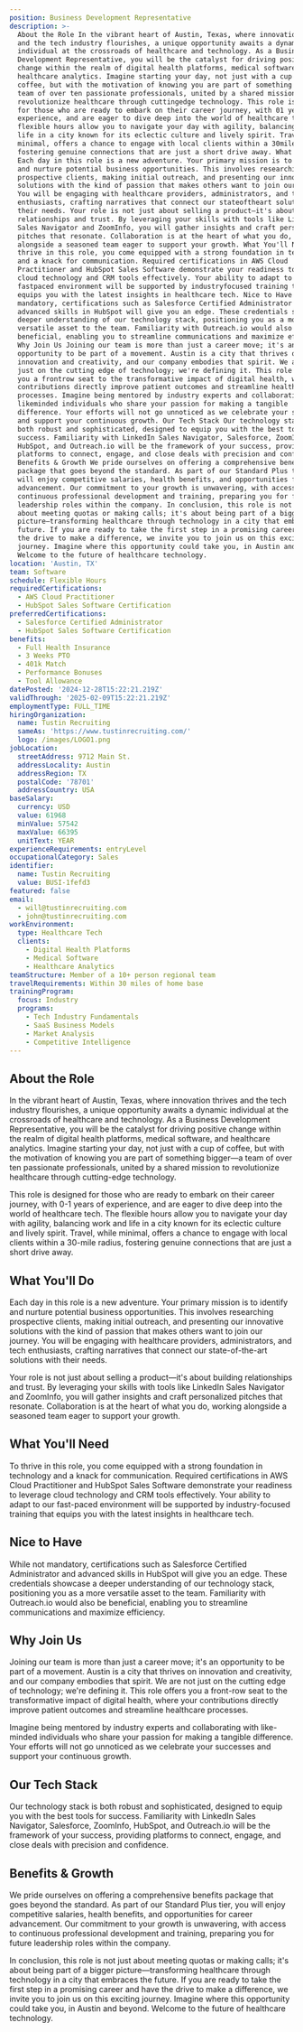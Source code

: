 ```yaml
---
position: Business Development Representative
description: >-
  About the Role In the vibrant heart of Austin, Texas, where innovation thrives
  and the tech industry flourishes, a unique opportunity awaits a dynamic
  individual at the crossroads of healthcare and technology. As a Business
  Development Representative, you will be the catalyst for driving positive
  change within the realm of digital health platforms, medical software, and
  healthcare analytics. Imagine starting your day, not just with a cup of
  coffee, but with the motivation of knowing you are part of something bigger—a
  team of over ten passionate professionals, united by a shared mission to
  revolutionize healthcare through cuttingedge technology. This role is designed
  for those who are ready to embark on their career journey, with 01 years of
  experience, and are eager to dive deep into the world of healthcare tech. The
  flexible hours allow you to navigate your day with agility, balancing work and
  life in a city known for its eclectic culture and lively spirit. Travel, while
  minimal, offers a chance to engage with local clients within a 30mile radius,
  fostering genuine connections that are just a short drive away. What You'll Do
  Each day in this role is a new adventure. Your primary mission is to identify
  and nurture potential business opportunities. This involves researching
  prospective clients, making initial outreach, and presenting our innovative
  solutions with the kind of passion that makes others want to join our journey.
  You will be engaging with healthcare providers, administrators, and tech
  enthusiasts, crafting narratives that connect our stateoftheart solutions with
  their needs. Your role is not just about selling a product—it's about building
  relationships and trust. By leveraging your skills with tools like LinkedIn
  Sales Navigator and ZoomInfo, you will gather insights and craft personalized
  pitches that resonate. Collaboration is at the heart of what you do, working
  alongside a seasoned team eager to support your growth. What You'll Need To
  thrive in this role, you come equipped with a strong foundation in technology
  and a knack for communication. Required certifications in AWS Cloud
  Practitioner and HubSpot Sales Software demonstrate your readiness to leverage
  cloud technology and CRM tools effectively. Your ability to adapt to our
  fastpaced environment will be supported by industryfocused training that
  equips you with the latest insights in healthcare tech. Nice to Have While not
  mandatory, certifications such as Salesforce Certified Administrator and
  advanced skills in HubSpot will give you an edge. These credentials showcase a
  deeper understanding of our technology stack, positioning you as a more
  versatile asset to the team. Familiarity with Outreach.io would also be
  beneficial, enabling you to streamline communications and maximize efficiency.
  Why Join Us Joining our team is more than just a career move; it's an
  opportunity to be part of a movement. Austin is a city that thrives on
  innovation and creativity, and our company embodies that spirit. We are not
  just on the cutting edge of technology; we're defining it. This role offers
  you a frontrow seat to the transformative impact of digital health, where your
  contributions directly improve patient outcomes and streamline healthcare
  processes. Imagine being mentored by industry experts and collaborating with
  likeminded individuals who share your passion for making a tangible
  difference. Your efforts will not go unnoticed as we celebrate your successes
  and support your continuous growth. Our Tech Stack Our technology stack is
  both robust and sophisticated, designed to equip you with the best tools for
  success. Familiarity with LinkedIn Sales Navigator, Salesforce, ZoomInfo,
  HubSpot, and Outreach.io will be the framework of your success, providing
  platforms to connect, engage, and close deals with precision and confidence.
  Benefits & Growth We pride ourselves on offering a comprehensive benefits
  package that goes beyond the standard. As part of our Standard Plus tier, you
  will enjoy competitive salaries, health benefits, and opportunities for career
  advancement. Our commitment to your growth is unwavering, with access to
  continuous professional development and training, preparing you for future
  leadership roles within the company. In conclusion, this role is not just
  about meeting quotas or making calls; it's about being part of a bigger
  picture—transforming healthcare through technology in a city that embraces the
  future. If you are ready to take the first step in a promising career and have
  the drive to make a difference, we invite you to join us on this exciting
  journey. Imagine where this opportunity could take you, in Austin and beyond.
  Welcome to the future of healthcare technology.
location: 'Austin, TX'
team: Software
schedule: Flexible Hours
requiredCertifications:
  - AWS Cloud Practitioner
  - HubSpot Sales Software Certification
preferredCertifications:
  - Salesforce Certified Administrator
  - HubSpot Sales Software Certification
benefits:
  - Full Health Insurance
  - 3 Weeks PTO
  - 401k Match
  - Performance Bonuses
  - Tool Allowance
datePosted: '2024-12-28T15:22:21.219Z'
validThrough: '2025-02-09T15:22:21.219Z'
employmentType: FULL_TIME
hiringOrganization:
  name: Tustin Recruiting
  sameAs: 'https://www.tustinrecruiting.com/'
  logo: /images/LOGO1.png
jobLocation:
  streetAddress: 9712 Main St.
  addressLocality: Austin
  addressRegion: TX
  postalCode: '78701'
  addressCountry: USA
baseSalary:
  currency: USD
  value: 61968
  minValue: 57542
  maxValue: 66395
  unitText: YEAR
experienceRequirements: entryLevel
occupationalCategory: Sales
identifier:
  name: Tustin Recruiting
  value: BUSI-1fefd3
featured: false
email:
  - will@tustinrecruiting.com
  - john@tustinrecruiting.com
workEnvironment:
  type: Healthcare Tech
  clients:
    - Digital Health Platforms
    - Medical Software
    - Healthcare Analytics
teamStructure: Member of a 10+ person regional team
travelRequirements: Within 30 miles of home base
trainingProgram:
  focus: Industry
  programs:
    - Tech Industry Fundamentals
    - SaaS Business Models
    - Market Analysis
    - Competitive Intelligence
---
```




## About the Role

In the vibrant heart of Austin, Texas, where innovation thrives and the tech industry flourishes, a unique opportunity awaits a dynamic individual at the crossroads of healthcare and technology. As a Business Development Representative, you will be the catalyst for driving positive change within the realm of digital health platforms, medical software, and healthcare analytics. Imagine starting your day, not just with a cup of coffee, but with the motivation of knowing you are part of something bigger—a team of over ten passionate professionals, united by a shared mission to revolutionize healthcare through cutting-edge technology.

This role is designed for those who are ready to embark on their career journey, with 0-1 years of experience, and are eager to dive deep into the world of healthcare tech. The flexible hours allow you to navigate your day with agility, balancing work and life in a city known for its eclectic culture and lively spirit. Travel, while minimal, offers a chance to engage with local clients within a 30-mile radius, fostering genuine connections that are just a short drive away.

## What You'll Do

Each day in this role is a new adventure. Your primary mission is to identify and nurture potential business opportunities. This involves researching prospective clients, making initial outreach, and presenting our innovative solutions with the kind of passion that makes others want to join our journey. You will be engaging with healthcare providers, administrators, and tech enthusiasts, crafting narratives that connect our state-of-the-art solutions with their needs.

Your role is not just about selling a product—it's about building relationships and trust. By leveraging your skills with tools like LinkedIn Sales Navigator and ZoomInfo, you will gather insights and craft personalized pitches that resonate. Collaboration is at the heart of what you do, working alongside a seasoned team eager to support your growth.

## What You'll Need

To thrive in this role, you come equipped with a strong foundation in technology and a knack for communication. Required certifications in AWS Cloud Practitioner and HubSpot Sales Software demonstrate your readiness to leverage cloud technology and CRM tools effectively. Your ability to adapt to our fast-paced environment will be supported by industry-focused training that equips you with the latest insights in healthcare tech.

## Nice to Have

While not mandatory, certifications such as Salesforce Certified Administrator and advanced skills in HubSpot will give you an edge. These credentials showcase a deeper understanding of our technology stack, positioning you as a more versatile asset to the team. Familiarity with Outreach.io would also be beneficial, enabling you to streamline communications and maximize efficiency.

## Why Join Us

Joining our team is more than just a career move; it's an opportunity to be part of a movement. Austin is a city that thrives on innovation and creativity, and our company embodies that spirit. We are not just on the cutting edge of technology; we're defining it. This role offers you a front-row seat to the transformative impact of digital health, where your contributions directly improve patient outcomes and streamline healthcare processes.

Imagine being mentored by industry experts and collaborating with like-minded individuals who share your passion for making a tangible difference. Your efforts will not go unnoticed as we celebrate your successes and support your continuous growth.

## Our Tech Stack

Our technology stack is both robust and sophisticated, designed to equip you with the best tools for success. Familiarity with LinkedIn Sales Navigator, Salesforce, ZoomInfo, HubSpot, and Outreach.io will be the framework of your success, providing platforms to connect, engage, and close deals with precision and confidence. 

## Benefits & Growth

We pride ourselves on offering a comprehensive benefits package that goes beyond the standard. As part of our Standard Plus tier, you will enjoy competitive salaries, health benefits, and opportunities for career advancement. Our commitment to your growth is unwavering, with access to continuous professional development and training, preparing you for future leadership roles within the company.

In conclusion, this role is not just about meeting quotas or making calls; it's about being part of a bigger picture—transforming healthcare through technology in a city that embraces the future. If you are ready to take the first step in a promising career and have the drive to make a difference, we invite you to join us on this exciting journey. Imagine where this opportunity could take you, in Austin and beyond. Welcome to the future of healthcare technology.
